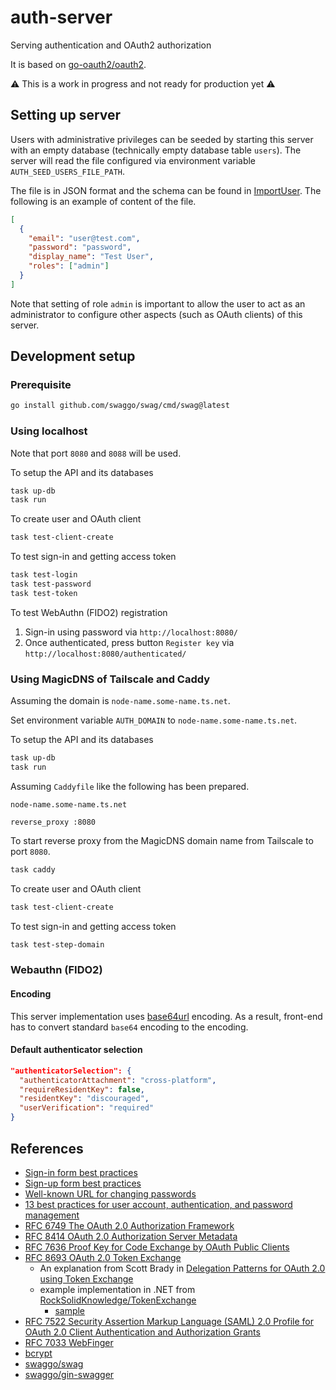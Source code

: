 # auth-server

Serving authentication and OAuth2 authorization

It is based on [go-oauth2/oauth2](https://github.com/go-oauth2/oauth2).

:warning: This is a work in progress and not ready for production yet :warning:

## Setting up server

Users with administrative privileges can be seeded by starting this server with
an empty database (technically empty database table `users`). The server will
read the file configured via environment variable `AUTH_SEED_USERS_FILE_PATH`.

The file is in JSON format and the schema can be found in
[ImportUser](https://github.com/alexhokl/auth-server/blob/c7a770df8026e77f4163df6a9a9d40db3b76a29e/api/model.go#L118). The following is an example of content of the file.

```json
[
  {
    "email": "user@test.com",
    "password": "password",
    "display_name": "Test User",
    "roles": ["admin"]
  }
]
```

Note that setting of role `admin` is important to allow the user to act as an
administrator to configure other aspects (such as OAuth clients) of this server.

## Development setup

### Prerequisite

```sh
go install github.com/swaggo/swag/cmd/swag@latest
```

### Using localhost

Note that port `8080` and `8088` will be used.

To setup the API and its databases

```sh
task up-db
task run
```

To create user and OAuth client

```sh
task test-client-create
```

To test sign-in and getting access token

```sh
task test-login
task test-password
task test-token
```

To test WebAuthn (FIDO2) registration

1. Sign-in using password via `http://localhost:8080/`
2. Once authenticated, press button `Register key` via
   `http://localhost:8080/authenticated/`

### Using MagicDNS of Tailscale and Caddy

Assuming the domain is `node-name.some-name.ts.net`.

Set environment variable `AUTH_DOMAIN` to `node-name.some-name.ts.net`.

To setup the API and its databases

```sh
task up-db
task run
```

Assuming `Caddyfile` like the following has been prepared.

```
node-name.some-name.ts.net

reverse_proxy :8080
```

To start reverse proxy from the MagicDNS domain name from Tailscale to port
`8080`.

```sh
task caddy
```

To create user and OAuth client

```sh
task test-client-create
```

To test sign-in and getting access token

```sh
task test-step-domain
```

### Webauthn (FIDO2)

#### Encoding

This server implementation uses
[base64url](https://datatracker.ietf.org/doc/html/rfc4648#section-5) encoding.
As a result, front-end has to convert standard `base64` encoding to the
encoding.

#### Default authenticator selection

```json
"authenticatorSelection": {
  "authenticatorAttachment": "cross-platform",
  "requireResidentKey": false,
  "residentKey": "discouraged",
  "userVerification": "required"
}
```

## References

- [Sign-in form best practices](https://web.dev/sign-in-form-best-practices/)
- [Sign-up form best practices](https://web.dev/sign-up-form-best-practices/)
- [Well-known URL for changing passwords](https://web.dev/change-password-url/)
- [13 best practices for user account, authentication, and password
  management](https://cloud.google.com/blog/products/identity-security/account-authentication-and-password-management-best-practices)
- [RFC 6749 The OAuth 2.0 Authorization
  Framework](https://www.rfc-editor.org/rfc/rfc6749)
- [RFC 8414 OAuth 2.0 Authorization Server
  Metadata](https://www.rfc-editor.org/rfc/rfc8414.html)
- [RFC 7636 Proof Key for Code Exchange by OAuth Public
  Clients](https://www.rfc-editor.org/rfc/rfc7636)
- [RFC 8693 OAuth 2.0 Token
  Exchange](https://www.rfc-editor.org/rfc/rfc8693.html)
  * An explanation from Scott Brady in [Delegation Patterns for OAuth 2.0 using
    Token
    Exchange](https://www.scottbrady91.com/oauth/delegation-patterns-for-oauth-20)
  * example implementation in .NET from
    [RockSolidKnowledge/TokenExchange](https://github.com/RockSolidKnowledge/TokenExchange)
    + [sample](https://docs.duendesoftware.com/identityserver/v5/tokens/extension_grants/token_exchange/)
- [RFC 7522 Security Assertion Markup Language (SAML) 2.0 Profile for OAuth 2.0
  Client Authentication and Authorization
  Grants](https://www.rfc-editor.org/rfc/rfc7522)
- [RFC 7033 WebFinger](https://www.rfc-editor.org/rfc/rfc7033)
- [bcrypt](https://en.wikipedia.org/wiki/Bcrypt)
- [swaggo/swag](https://github.com/swaggo/swag)
- [swaggo/gin-swagger](https://github.com/swaggo/gin-swagger)

